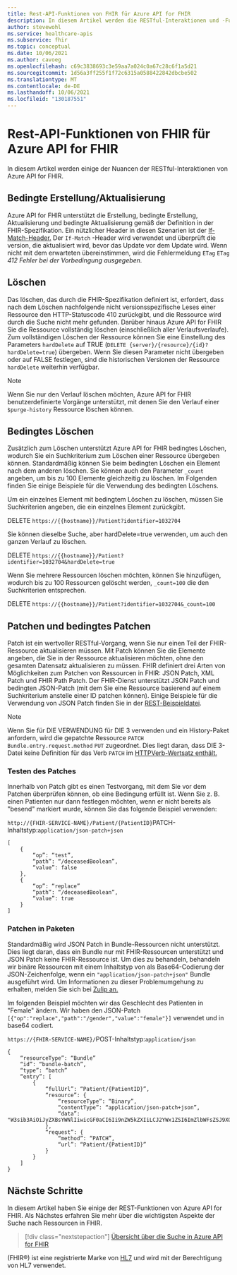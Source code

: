 ```yaml
---
title: Rest-API-Funktionen von FHIR für Azure API for FHIR
description: In diesem Artikel werden die RESTful-Interaktionen und -Funktionen für Azure API for FHIR.
author: stevewohl
ms.service: healthcare-apis
ms.subservice: fhir
ms.topic: conceptual
ms.date: 10/06/2021
ms.author: cavoeg
ms.openlocfilehash: c69c3838693c3e59aa7a024c0a67c28c6f1a5d21
ms.sourcegitcommit: 1d56a3ff255f1f72c6315a0588422842dbcbe502
ms.translationtype: MT
ms.contentlocale: de-DE
ms.lasthandoff: 10/06/2021
ms.locfileid: "130187551"
---
```

# <a name="fhir-rest-api-capabilities-for-azure-api-for-fhir"></a>Rest-API-Funktionen von FHIR für Azure API for FHIR

In diesem Artikel werden einige der Nuancen der RESTful-Interaktionen von Azure API for FHIR.


## <a name="conditional-createupdate"></a>Bedingte Erstellung/Aktualisierung

Azure API for FHIR unterstützt die Erstellung, bedingte Erstellung, Aktualisierung und bedingte Aktualisierung gemäß der Definition in der FHIR-Spezifikation. Ein nützlicher Header in diesen Szenarien ist der [If-Match-Header.](https://www.hl7.org/fhir/http.html#concurrency) Der `If-Match` -Header wird verwendet und überprüft die version, die aktualisiert wird, bevor das Update vor dem Update wird. Wenn nicht mit dem erwarteten übereinstimmen, wird die Fehlermeldung `ETag` `ETag` *412 Fehler bei der Vorbedingung ausgegeben.* 

## <a name="delete"></a>Löschen

[](https://www.hl7.org/fhir/http.html#delete) Das löschen, das durch die FHIR-Spezifikation definiert ist, erfordert, dass nach dem Löschen nachfolgende nicht versionsspezifische Leses einer Ressource den HTTP-Statuscode 410 zurückgibt, und die Ressource wird durch die Suche nicht mehr gefunden. Darüber hinaus Azure API for FHIR Sie die Ressource vollständig löschen (einschließlich aller Verlaufsverlaufe). Zum vollständigen Löschen der Ressource können Sie eine Einstellung des Parameters `hardDelete` auf TRUE (`DELETE {server}/{resource}/{id}?hardDelete=true`) übergeben. Wenn Sie diesen Parameter nicht übergeben oder auf FALSE festlegen, sind die historischen Versionen der Ressource `hardDelete` weiterhin verfügbar.

> [!NOTE]
> Wenn Sie nur den Verlauf löschen möchten, Azure API for FHIR benutzerdefinierte Vorgänge unterstützt, mit denen Sie den Verlauf einer `$purge-history` Ressource löschen können. 

## <a name="conditional-delete"></a>Bedingtes Löschen

Zusätzlich zum Löschen unterstützt Azure API for FHIR bedingtes Löschen, wodurch Sie ein Suchkriterium zum Löschen einer Ressource übergeben können. Standardmäßig können Sie beim bedingten Löschen ein Element nach dem anderen löschen. Sie können auch den Parameter `_count` angeben, um bis zu 100 Elemente gleichzeitig zu löschen. Im Folgenden finden Sie einige Beispiele für die Verwendung des bedingten Löschens.

Um ein einzelnes Element mit bedingtem Löschen zu löschen, müssen Sie Suchkriterien angeben, die ein einzelnes Element zurückgibt.

DELETE `https://{{hostname}}/Patient?identifier=1032704`

Sie können dieselbe Suche, aber hardDelete=true verwenden, um auch den ganzen Verlauf zu löschen.

DELETE `https://{{hostname}}/Patient?identifier=1032704&hardDelete=true`

Wenn Sie mehrere Ressourcen löschen möchten, können Sie hinzufügen, wodurch bis zu 100 Ressourcen gelöscht werden, `_count=100` die den Suchkriterien entsprechen.

DELETE `https://{{hostname}}/Patient?identifier=1032704&_count=100`

## <a name="patch-and-conditional-patch"></a>Patchen und bedingtes Patchen

Patch ist ein wertvoller RESTful-Vorgang, wenn Sie nur einen Teil der FHIR-Ressource aktualisieren müssen. Mit Patch können Sie die Elemente angeben, die Sie in der Ressource aktualisieren möchten, ohne den gesamten Datensatz aktualisieren zu müssen. FHIR definiert drei Arten von Möglichkeiten zum Patchen von Ressourcen in FHIR: JSON Patch, XML Patch und FHIR Path Patch. Der FHIR-Dienst unterstützt JSON Patch und bedingten JSON-Patch (mit dem Sie eine Ressource basierend auf einem Suchkriterium anstelle einer ID patchen können). Einige Beispiele für die Verwendung von JSON Patch finden Sie in der [REST-Beispieldatei](https://github.com/microsoft/fhir-server/blob/main/docs/rest/PatchRequests.http).

> [!NOTE]
> Wenn Sie für DIE VERWENDUNG für DIE 3 verwenden und ein History-Paket anfordern, wird die gepatchte Ressource `PATCH` `Bundle.entry.request.method` `PUT` zugeordnet. Dies liegt daran, dass DIE 3-Datei keine Definition für das Verb `PATCH` im [HTTPVerb-Wertsatz enthält.](http://hl7.org/fhir/STU3/valueset-http-verb.html)

### <a name="testing-patch"></a>Testen des Patches

Innerhalb von Patch gibt es einen Testvorgang, mit dem Sie vor dem Patchen überprüfen können, ob eine Bedingung erfüllt ist. Wenn Sie z. B. einen Patienten nur dann festlegen möchten, wenn er nicht bereits als "besend" markiert wurde, können Sie das folgende Beispiel verwenden: 

`http://{FHIR-SERVICE-NAME}/Patient/{PatientID}`PATCH-Inhaltstyp:`application/json-patch+json`

```
[
    {
        “op”: “test”,
        “path”: “/deceasedBoolean”,
        “value”: false
    },
    {
        “op”: “replace”
        “path”: “/deceasedBoolean”,
        “value”: true
    }
]

```

### <a name="patch-in-bundles"></a>Patchen in Paketen

Standardmäßig wird JSON Patch in Bundle-Ressourcen nicht unterstützt. Dies liegt daran, dass ein Bundle nur mit FHIR-Ressourcen unterstützt und JSON Patch keine FHIR-Ressource ist. Um dies zu behandeln, behandeln wir binäre Ressourcen mit einem Inhaltstyp von als Base64-Codierung der JSON-Zeichenfolge, wenn ein `"application/json-patch+json"` Bundle ausgeführt wird. Um Informationen zu dieser Problemumgehung zu erhalten, melden Sie sich bei [Zulip an.](https://chat.fhir.org/#narrow/stream/179166-implementers/topic/Transaction.20with.20PATCH.20request) 

Im folgenden Beispiel möchten wir das Geschlecht des Patienten in "Female" ändern. Wir haben den JSON-Patch `[{"op":"replace","path":"/gender","value":"female"}]` verwendet und in base64 codiert.

`https://{FHIR-SERVICE-NAME}/`POST-Inhaltstyp:`application/json`

```
{
    “resourceType”: “Bundle”
    “id”: “bundle-batch”,
    “type”: “batch”
    “entry”: [
        {
            “fullUrl”: “Patient/{PatientID}”,
            “resource”: {
                “resourceType”: “Binary”,
                “contentType”: “application/json-patch+json”,
                “data”: "W3sib3AiOiJyZXBsYWNlIiwicGF0aCI6Ii9nZW5kZXIiLCJ2YWx1ZSI6ImZlbWFsZSJ9XQ=="
            },
            “request”: { 
                “method”: “PATCH”,
                “url”: “Patient/{PatientID}”
            }
        }
    ]
}

```

## <a name="next-steps"></a>Nächste Schritte

In diesem Artikel haben Sie einige der REST-Funktionen von Azure API for FHIR. Als Nächstes erfahren Sie mehr über die wichtigsten Aspekte der Suche nach Ressourcen in FHIR. 

>[!div class="nextstepaction"]
>[Übersicht über die Suche in Azure API for FHIR](overview-of-search.md)

(FHIR&#174;) ist eine registrierte Marke von [HL7](https://hl7.org/fhir/) und wird mit der Berechtigung von HL7 verwendet.